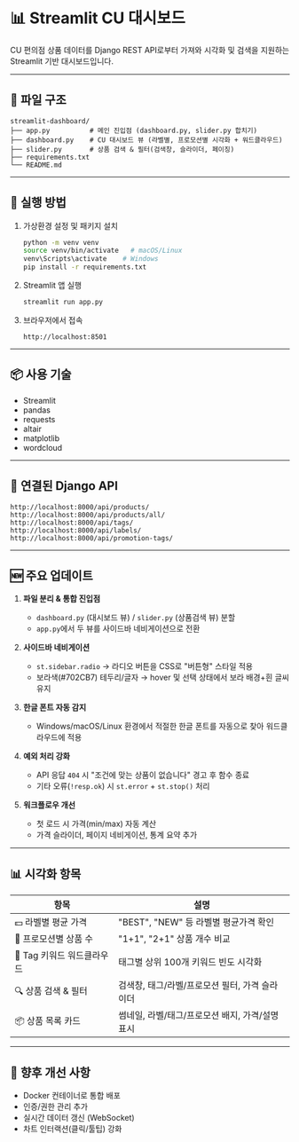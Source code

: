 # 📊 Streamlit CU 대시보드

CU 편의점 상품 데이터를 Django REST API로부터 가져와 시각화 및 검색을 지원하는 Streamlit 기반 대시보드입니다.

---

## 📁 파일 구조

```
streamlit-dashboard/
├── app.py          # 메인 진입점 (dashboard.py, slider.py 합치기)
├── dashboard.py    # CU 대시보드 뷰 (라벨별, 프로모션별 시각화 + 워드클라우드)
├── slider.py       # 상품 검색 & 필터(검색창, 슬라이더, 페이징)
├── requirements.txt
└── README.md
```

---

## 🚀 실행 방법

1. 가상환경 설정 및 패키지 설치
   ```bash
   python -m venv venv
   source venv/bin/activate   # macOS/Linux
   venv\Scripts\activate    # Windows
   pip install -r requirements.txt
   ```

2. Streamlit 앱 실행
   ```bash
   streamlit run app.py
   ```

3. 브라우저에서 접속
   ```
   http://localhost:8501
   ```

---

## 📦 사용 기술

- Streamlit  
- pandas  
- requests  
- altair  
- matplotlib  
- wordcloud

---

## 🔗 연결된 Django API

```
http://localhost:8000/api/products/
http://localhost:8000/api/products/all/
http://localhost:8000/api/tags/
http://localhost:8000/api/labels/
http://localhost:8000/api/promotion-tags/
```

---

## 🆕 주요 업데이트

1. **파일 분리 & 통합 진입점**  
   - `dashboard.py` (대시보드 뷰) / `slider.py` (상품검색 뷰) 분할  
   - `app.py`에서 두 뷰를 사이드바 네비게이션으로 전환

2. **사이드바 네비게이션**  
   - `st.sidebar.radio` → 라디오 버튼을 CSS로 "버튼형" 스타일 적용  
   - 보라색(#702CB7) 테두리/글자 → hover 및 선택 상태에서 보라 배경+흰 글씨 유지

3. **한글 폰트 자동 감지**  
   - Windows/macOS/Linux 환경에서 적절한 한글 폰트를 자동으로 찾아 워드클라우드에 적용

4. **예외 처리 강화**  
   - API 응답 `404` 시 "조건에 맞는 상품이 없습니다" 경고 후 함수 종료  
   - 기타 오류(`!resp.ok`) 시 `st.error` + `st.stop()` 처리

5. **워크플로우 개선**  
   - 첫 로드 시 가격(min/max) 자동 계산  
   - 가격 슬라이더, 페이지 네비게이션, 통계 요약 추가

---

## 📊 시각화 항목

| 항목                        | 설명                                |
|---------------------------|------------------------------------|
| 💵 라벨별 평균 가격        | "BEST", "NEW" 등 라벨별 평균가격 확인 |
| 🎯 프로모션별 상품 수      | "1+1", "2+1" 상품 개수 비교          |
| 🧩 Tag 키워드 워드클라우드 | 태그별 상위 100개 키워드 빈도 시각화   |
| 🔍 상품 검색 & 필터        | 검색창, 태그/라벨/프로모션 필터, 가격 슬라이더 |
| 📦 상품 목록 카드          | 썸네일, 라벨/태그/프로모션 배지, 가격/설명 표시|

---

## 🎒 향후 개선 사항

- Docker 컨테이너로 통합 배포  
- 인증/권한 관리 추가  
- 실시간 데이터 갱신 (WebSocket)  
- 차트 인터랙션(클릭/툴팁) 강화  


